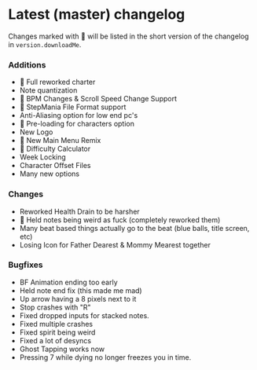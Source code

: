 # Latest (master) changelog

Changes marked with 💖 will be listed in the short version of the changelog in `version.downloadMe`.

### Additions
- 💖 Full reworked charter
- Note quantization
- 💖 BPM Changes & Scroll Speed Change Support
- 💖 StepMania File Format support
- Anti-Aliasing option for low end pc's
- 💖 Pre-loading for characters option
- New Logo
- 💖 New Main Menu Remix
- 💖 Difficulty Calculator
- Week Locking
- Character Offset Files
- Many new options

### Changes
- Reworked Health Drain to be harsher
- 💖 Held notes being weird as fuck (completely reworked them)
- Many beat based things actually go to the beat (blue balls, title screen, etc)
- Losing Icon for Father Dearest & Mommy Mearest together

### Bugfixes
- BF Animation ending too early
- Held note end fix (this made me mad)
- Up arrow having a 8 pixels next to it
- Stop crashes with "R"
- Fixed dropped inputs for stacked notes.
- Fixed multiple crashes
- Fixed spirit being weird
- Fixed a lot of desyncs
- Ghost Tapping works now
- Pressing 7 while dying no longer freezes you in time.